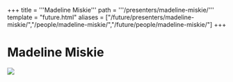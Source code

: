 +++
title = '''Madeline Miskie'''
path = '''/presenters/madeline-miskie/'''
template = "future.html"
aliases = ["/future/presenters/madeline-miskie/","/people/madeline-miskie/","/future/people/madeline-miskie/"]
+++

<h1>Madeline Miskie</h1>

<img class="speaker-photo" src="https://custom.cvent.com/C3A4539B19F74ABCB6FCE437F6BC0A74/files/event/910aaf2914d44586a56fbd0b3b2c31c0/9b1cb8f43eac46b2b1e16a699750592d.jpg">

